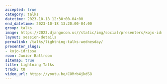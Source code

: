 ```yaml
---
accepted: true
category: talks
datetime: 2023-10-18 12:30:00-04:00
end_datetime: 2023-10-18 13:20:00-04:00
group: talks
image: https://2023.djangocon.us//static/img/social/presenters/kojo-idrissa.png
layout: session-details
permalink: /talks/lightning-talks-wednesday/
presenter_slugs:
- kojo-idrissa
room: Junior Ballroom
sitemap: true
title: Lightning Talks
track: t0
video_url: https://youtu.be/COMrb4jkdS8
---
```

